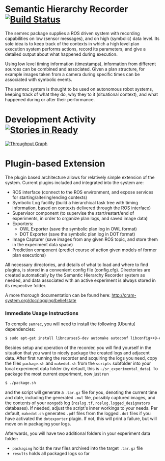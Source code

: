 Semantic Hierarchy Recorder [![Build Status](https://travis-ci.org/code-iai/semrec.svg?branch=master)](https://travis-ci.org/code-iai/semrec)
===

The semrec package supplies a ROS driven system with recording
capabilities on low (sensor messages), and on high (symbolic) data
level. Its sole idea is to keep track of the contexts in which a high
level plan execution system performs actions, record its parameters,
and give a detailed output about what happened during execution.

Using low level timing information (timestamps), information from
different sources can be combined and associated. Given a plan
structure, for example images taken from a camera during specific
times can be associated with symbolic events.

The semrec system is thought to be used on autonomous robot systems,
keeping track of what they do, why they to it (situational context),
and what happened during or after their performance.


Development Activity [![Stories in Ready](https://badge.waffle.io/code-iai/semrec.png?label=ready&title=Ready)](http://waffle.io/code-iai/semrec)
===

[![Throughput Graph](https://graphs.waffle.io/code-iai/semrec/throughput.svg)](https://waffle.io/code-iai/semrec/metrics) 


Plugin-based Extension
===

The plugin based architecture allows for relatively simple extension
of the system. Current plugins included and integrated into the system
are:

 * ROS interface (connect to the ROS environment, and expose services for starting/altering/ending contexts)
 * Symbolic Log facility (build a hierarchical task tree with timing information, based on contexts delivered through the ROS interface)
 * Supervisor component (to supervise the start/restart/end of experiments, in order to organize plan logs, and saved image data)
 * Exporters:
   * OWL Exporter (save the symbolic plan log in OWL format)
   * DOT Exporter (save the symbolic plan log in DOT format)
 * Image Capturer (save images from any given ROS topic, and store them in the experiment data space)
 * Prediction component (predict course of action given models of former plan executions)

All necessary directories, and details of what to load and where to find plugins, is stored in a convenient config file (config.cfg). Directories are created automatically by the Semantic Hierarchy Recorder system as needed, and data associated with an active experiment is always stored in its respective folder.

A more thorough documentation can be found here: http://cram-system.org/doc/logging/beliefstate


### Immediate Usage Instructions

To compile `semrec`, you will need to install the following (Ubuntu) dependencies:
```bash
$ sudo apt-get install libncurses5-dev automake autoconf libconfig++8-dev libjson0-dev
```

Besides setup and operation of the recorder, you will find yourself in the situation that you want to nicely package the created logs and adjacent data.
After first running the recorder and acquiring the logs you need, copy the files `package.sh` and `makedot.sh` from the `scripts` subfolder into your local experiment data folder (by default, this is `~/sr_experimental_data`). To package the most current experiment, now just run

```bash
$ ./package.sh
```

and the script will generate a `.tar.gz` file for you, denoting the current time and date, including the generated `.owl` file, possibly captured images, and the contents of your `mongodb` log (`roslog.tf`, `roslog.logged_designators` databases). If needed, adjust the script's inner workings to your needs. Per default, `makedot.sh` generates `.pdf` files from the logged `.dot` files if you have activated the `dotexporter` plugin. If not, this will print a failure, but will move on in packaging your logs.

Afterwards, you will have two additional folders in your experiment data folder:

 * `packaging` holds the raw files archived into the target `.tar.gz` file
 * `results` holds all packaged logs so far
